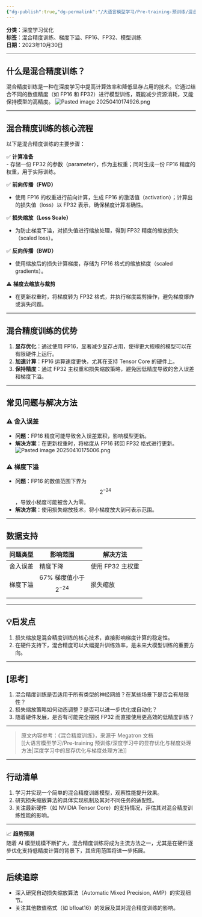 ```yaml
---
{"dg-publish":true,"dg-permalink":"/大语言模型学习/Pre-training-预训练/混合精度训练","dg-home":false,"dg-description":"在此输入笔记的描述","dg-hide":false,"dg-hide-title":false,"dg-show-backlinks":true,"dg-show-local-graph":true,"dg-show-inline-title":true,"dg-pinned":false,"dg-passphrase":"在此输入访问密码","dg-enable-mathjax":false,"dg-enable-mermaid":false,"dg-enable-uml":false,"dg-note-icon":0,"dg-enable-dataview":false,"tags":["NLP"],"permalink":"/大语言模型学习/Pre-training-预训练/混合精度训练/","dgShowBacklinks":true,"dgShowLocalGraph":true,"dgShowInlineTitle":true,"dgPassFrontmatter":true,"noteIcon":0,"created":"2025-04-09T22:52:12.000+08:00","updated":"2025-04-13T13:06:02.501+08:00"}
---
```




**分类**：深度学习优化  
**标签**：混合精度训练、梯度下溢、FP16、FP32、模型训练  
**日期**：2023年10月30日  

---



## 什么是混合精度训练？
混合精度训练是一种在深度学习中提高计算效率和降低显存占用的技术。它通过结合不同的数值精度（如 FP16 和 FP32）进行模型训练，既能减少资源消耗，又能保持模型的高精度。
![Pasted image 20250410174926.png](/img/user/%E9%99%84%E4%BB%B6/Pasted%20image%2020250410174926.png)

---



## 混合精度训练的核心流程
以下是混合精度训练的主要步骤：

✅ **计算准备**  
	- 存储一份 FP32 的参数（parameter），作为主权重；同时生成一份 FP16 精度的权重，用于实际训练。  

✅ **前向传播（FWD）**  
- 使用 FP16 的权重进行前向计算，生成 FP16 的激活值（activation）；计算出的损失值（loss）以 FP32 表示，确保梯度计算准确性。  

✅ **损失缩放（Loss Scale）**  
- 为防止梯度下溢，对损失值进行缩放处理，得到 FP32 精度的缩放损失（scaled loss）。  

✅ **反向传播（BWD）**  
- 使用缩放后的损失计算梯度，存储为 FP16 格式的缩放梯度（scaled gradients）。  

⚠ **梯度去缩放与裁剪**  
- 在更新权重时，将梯度转为 FP32 格式，并执行梯度裁剪操作，避免梯度爆炸或消失问题。

---



## 混合精度训练的优势
1. **显存优化**：通过使用 FP16，显著减少显存占用，使得更大规模的模型可以在有限硬件上运行。  
2. **加速计算**：FP16 运算速度更快，尤其在支持 Tensor Core 的硬件上。  
3. **保持精度**：通过 FP32 主权重和损失缩放策略，避免因低精度导致的舍入误差和梯度下溢。

---



## 常见问题与解决方法

### ⚠ 舍入误差
- **问题**：FP16 精度可能导致舍入误差累积，影响模型更新。  
- **解决方案**：在更新权重时，将梯度从 FP16 转回 FP32 格式进行更新。
![Pasted image 20250410175006.png](/img/user/%E9%99%84%E4%BB%B6/Pasted%20image%2020250410175006.png)


### ⚠ 梯度下溢
- **问题**：FP16 的数值范围下界为 $$2^{-24}$$，导致小梯度可能被舍入为零。  
- **解决方案**：使用损失缩放技术，将小梯度放大到可表示范围。

---



## 数据支持
| 问题类型    | 影响范围                                   | 解决方法                          |
|-------------|------------------------------------------|-----------------------------------|
| 舍入误差    | 精度下降                                   | 使用 FP32 主权重                  |
| 梯度下溢    | 67% 梯度值小于 $$2^{-24}$$                | 损失缩放                          |

---



## 💡启发点
1. 损失缩放是混合精度训练的核心技术，直接影响梯度计算的稳定性。  
2. 在硬件支持下，混合精度可以大幅提升训练效率，是未来大模型训练的重要方向。  

---



## [思考]
1. 混合精度训练是否适用于所有类型的神经网络？在某些场景下是否会有局限性？  
2. 损失缩放策略如何动态调整？是否可以进一步优化或自动化？  
3. 随着硬件发展，是否有可能完全摆脱 FP32 而直接使用更高效的低精度训练？

---

> 原文内容参考：《混合精度训练》，来源于 Megatron 文档  
[[大语言模型学习/Pre-training 预训练/深度学习中的显存优化与梯度处理方法\|深度学习中的显存优化与梯度处理方法]]
---



## 行动清单
1. 学习并实现一个简单的混合精度训练模型，观察性能提升效果。  
2. 研究损失缩放算法的具体实现机制及其对不同任务的适配性。  
3. 关注最新硬件（如 NVIDIA Tensor Core）的支持情况，评估其对混合精度训练性能的影响。  

---

📈 **趋势预测**  
随着 AI 模型规模不断扩大，混合精度训练将成为主流方法之一，尤其是在硬件逐步优化支持低精度计算的背景下，其应用范围将进一步拓展。

---



## 后续追踪
- 深入研究自动损失缩放算法（Automatic Mixed Precision, AMP）的实现细节。  
- 关注其他数值格式（如 bfloat16）的发展及其对混合精度训练的影响。
